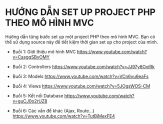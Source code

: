 # HƯỚNG DẪN SET UP PROJECT PHP THEO MÔ HÌNH MVC

Hướng dẫn từng bước set up một project PHP theo mô hình MVC.
Bạn có thể sử dụng source này để tiết kiệm thời gian set up cho project của mình.

* Buổi 1: Giới thiệu mô hình MVC
https://www.youtube.com/watch?v=CasgqSBvOMY

* Buổi 2: Controllers
https://www.youtube.com/watch?v=JJ97y6OviRk

* Buổi 3: Models
https://www.youtube.com/watch?v=VCn6yu6eaFs

* Buổi 4: Views
https://www.youtube.com/watch?v=5JOgsWOS-CM

* Buổi 5: Kết nối Database
https://www.youtube.com/watch?v=guCJ0o2rUZ8

* Buổi 6: Các vấn đề khác (Ajax, Route...)
https://www.youtube.com/watch?v=TutBjMexFE4
